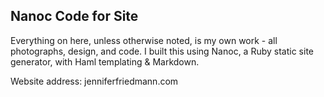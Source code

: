 Nanoc Code for Site
-------------------

Everything on here, unless otherwise noted, is my own work - all photographs, design, and code. I built this using Nanoc, a Ruby static site generator, with Haml templating & Markdown.

Website address: jenniferfriedmann.com
